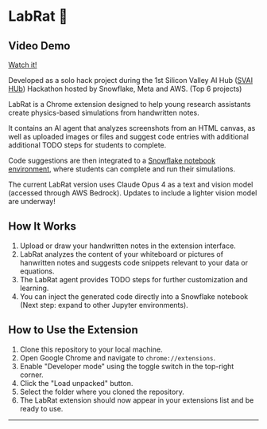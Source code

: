 # LabRat 🐁

## Video Demo

[Watch it!](https://drive.google.com/file/d/1XOn9YIvdRdCLEq4oEqVGs8r_ghWkrDdy/view?usp=sharing)

Developed as a solo hack project during the 1st Silicon Valley AI Hub ([SVAI HUb](https://siliconvalleyaihub.com/)) Hackathon hosted by Snowflake, Meta and AWS. (Top 6 projects)

LabRat is a Chrome extension designed to help young research assistants create physics-based simulations from handwritten notes. 

It contains an AI agent that analyzes screenshots from an HTML canvas, as well as uploaded images or files and suggest code entries with additional additional TODO steps for students to complete. 

Code suggestions are then integrated to a [Snowflake notebook environment](https://www.snowflake.com/en/product/features/notebooks/), where students can complete and run their simulations.

The current LabRat version uses Claude Opus 4 as a text and vision model (accessed through AWS Bedrock). Updates to include a lighter vision model are underway!

## How It Works
1. Upload or draw your handwritten notes in the extension interface.
2. LabRat analyzes the content of your whiteboard or pictures of hanwritten notes and suggests code snippets relevant to your data or equations.
3. The LabRat agent provides TODO steps for further customization and learning.
4. You can inject the generated code directly into a Snowflake notebook (Next step: expand to other Jupyter environments).

## How to Use the Extension
1. Clone this repository to your local machine.
2. Open Google Chrome and navigate to `chrome://extensions`.
3. Enable "Developer mode" using the toggle switch in the top-right corner.
4. Click the "Load unpacked" button.
5. Select the folder where you cloned the repository.
6. The LabRat extension should now appear in your extensions list and be ready to use.

---
